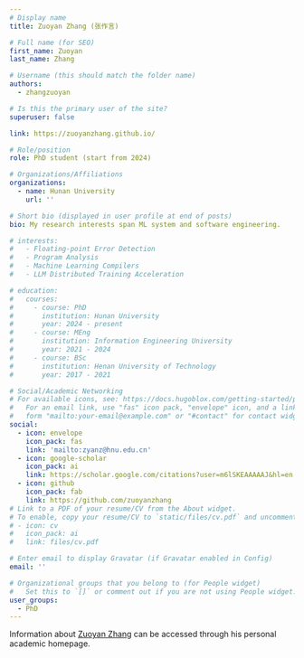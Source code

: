 ```yaml
---
# Display name
title: Zuoyan Zhang (张作言)

# Full name (for SEO)
first_name: Zuoyan
last_name: Zhang

# Username (this should match the folder name)
authors:
  - zhangzuoyan

# Is this the primary user of the site?
superuser: false

link: https://zuoyanzhang.github.io/

# Role/position
role: PhD student (start from 2024)

# Organizations/Affiliations
organizations:
  - name: Hunan University
    url: ''

# Short bio (displayed in user profile at end of posts)
bio: My research interests span ML system and software engineering.

# interests:
#   - Floating-point Error Detection
#   - Program Analysis
#   - Machine Learning Compilers
#   - LLM Distributed Training Acceleration

# education:
#   courses:
#     - course: PhD 
#       institution: Hunan University
#       year: 2024 - present
#     - course: MEng
#       institution: Information Engineering University
#       year: 2021 - 2024
#     - course: BSc
#       institution: Henan University of Technology
#       year: 2017 - 2021

# Social/Academic Networking
# For available icons, see: https://docs.hugoblox.com/getting-started/page-builder/#icons
#   For an email link, use "fas" icon pack, "envelope" icon, and a link in the
#   form "mailto:your-email@example.com" or "#contact" for contact widget.
social:
  - icon: envelope
    icon_pack: fas
    link: 'mailto:zyanz@hnu.edu.cn'
  - icon: google-scholar
    icon_pack: ai
    link: https://scholar.google.com/citations?user=m6lSKEAAAAAJ&hl=en
  - icon: github
    icon_pack: fab
    link: https://github.com/zuoyanzhang
# Link to a PDF of your resume/CV from the About widget.
# To enable, copy your resume/CV to `static/files/cv.pdf` and uncomment the lines below.
# - icon: cv
#   icon_pack: ai
#   link: files/cv.pdf

# Enter email to display Gravatar (if Gravatar enabled in Config)
email: ''

# Organizational groups that you belong to (for People widget)
#   Set this to `[]` or comment out if you are not using People widget.
user_groups:
  - PhD
---
```


Information about [Zuoyan Zhang](https://zuoyanzhang.github.io/) can be accessed through his personal academic homepage.
<!-- [Zuoyan Zhang](https://zuoyanzhang.github.io) is a first-year PhD student at Hunan University under the supervisor Prof. Jie Zhao, where he is a member of the CYCLE Lab. Zhang got his MEng degree from the State Key Laboratory of Mathematical Engineering and Advanced Computing at Information Engineering University under the supervisor Prof. Shaozhong Guo in June 2024. His research interests span ML system and program analysis, with a particular focus on floating-point program error detection and automatic repair, as well as distributed parallel acceleration for LLM training. His research has been recognized with ASE, ISSTA. -->


<!-- ### Publications

<div style="margin-bottom: 20px;">
    <div style="color: #8B0000; font-weight: bold; margin-bottom: 5px; display: flex;">
        <div style="min-width: 40px; text-align: right; margin-right: 10px;">[C2]</div>
        <div style="flex: 1;">
            Arfa: an Agile Regime-based Floating-point Optimization Approach for Rounding Errors<br>
            <span style="color: #333; font-size: 0.9em; font-weight: lighter;">
                Jinchen Xu#, Mengqi Cui#, Fei Li, <strong>Zuoyan Zhang</strong>, Hongru Yang, Bei Zhou*, Jie Zhao* <br>
                <em>In Proceedings of the 33rd ACM International Symposium on Software Testing and Analysis (ISSTA 2024) Sep 2024</em>
            </span>
        </div>
    </div>
</div>

<div style="margin-bottom: 20px;">
    <div style="color: #8B0000; font-weight: bold; margin-bottom: 5px; display: flex;">
        <div style="min-width: 40px; text-align: right; margin-right: 10px;">[C1]</div>
        <div style="flex: 1;">
            Eiffel: Inferring Input Ranges of Significant Floating-point Errors via Polynomial Extrapolation<br>
            <span style="color: #333; font-size: 0.9em; font-weight: lighter;">
                <strong>Zuoyan Zhang</strong>, Bei Zhou, Jiangwei Hao, Hongru Yang, Mengqi Cui, Yuchang Zhou, Guanghui Song, Fei Li, Jinchen Xu*, Jie Zhao* <br>
                <em>In Proceedings of the 38th IEEE/ACM International Conference on Automated Software Engineering (ASE 2023) Sep 2023 </em>
            </span>
        </div>
    </div>
</div>

<div style="margin-bottom: 20px;">
    <div style="color: #8B0000; font-weight: bold; margin-bottom: 5px; display: flex;">
        <div style="min-width: 40px; text-align: right; margin-right: 10px;">[J1]</div>
        <div style="flex: 1;">
            Hierarchical search algorithm for error detection in floating-point arithmetic expressions<br>
            <span style="color: #333; font-size: 0.9em; font-weight: lighter;">
                <strong>Zuoyan Zhang#</strong>, Jinchen Xu#, Jiangwei Hao, Yang Qu, Haotian He, Bei Zhou*<br>
                <em>The Journal of Supercomputing</em>
            </span>
        </div>
    </div>
</div> -->